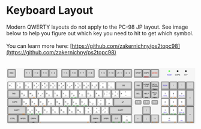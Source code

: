 # Keyboard Layout
Modern QWERTY layouts do not apply to the PC-98 JP layout.  See image below to help you figure out which key you need to hit to get which symbol.
<br>
<br>
You can learn more here: [https://github.com/zakernichny/ps2topc98](https://github.com/zakernichny/ps2topc98)
<br>
<br>
<br>
![pc98-keyboard](https://github.com/i-like-buff-green-women/PC98-Linux-Emulation/blob/main/pc98-keyboard.png?raw=true)
